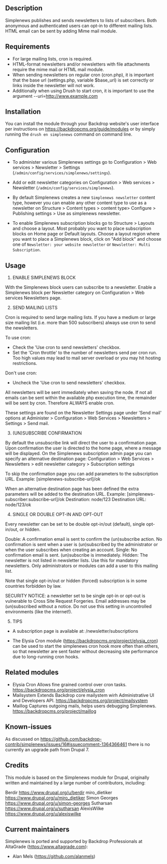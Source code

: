 
Description
-----------

Simplenews publishes and sends newsletters to lists of subscribers. Both anonymous and authenticated users can opt-in to different mailing lists. HTML email can be sent by adding Mime mail module.


Requirements
------------

 * For large mailing lists, cron is required.
 * HTML-format newsletters and/or newsletters with file attachments require the mime mail or HTML mail module.
 * When sending newsletters on regular cron (cron.php), it is important that the base url (settings.php, variable $base_url) is set correctly or links inside the newsletter will not work.
 * Additionally when using Drush to start cron, it is important to use the argument --uri=http://www.example.com


Installation
------------

You can install the module through your Backdrop website's user interface per instructions on https://backdropcms.org/guide/modules or by simply running the `drush en simplenews` command on command line.

Configuration
-------------


* To administer various Simplenews settings go to Configuration > Web services > Newsletter > Settings  (`/admin/config/services/simplenews/settings`).

* Add or edit newsletter categories on Configuration > Web services > Newsletter (`/admin/config/services/simplenews`).

* By default Simplenews creates a new `Simplenews newsletter` content type, however you can enable any other content type to use as a newsletter on Structure > Content types > content type> Configure > Publishing settings > Use as simplenews newsletter.

* To enable Simplenews subscription blocks go to Structure > Layouts and choose a layout. Most probably you want to place subscription blocks on Home page or Default layouts. Choose a layout region where you want to place a Simplenews block, click on "Add block" and choose one of `Newsletter: your website newsletter` or `Newsletter: Multi Subscription`.


Usage
-----

1. ENABLE SIMPLENEWS BLOCK

With the Simplenews block users can subscribe to a newsletter. Enable a Simplenews block per Newsletter category on Configuration > Web services Newsletters page.

2. SEND MAILING LISTS

Cron is required to send large mailing lists. If you have a medium or large size mailing list (i.e. more than 500 subscribers) always use cron to send the newsletters.

To use cron:
  * Check the 'Use cron to send newsletters' checkbox.
  * Set the 'Cron throttle' to the number of newsletters send per cron run. Too high values may lead to mail server overload or you may hit hosting restrictions.

Don't use cron:
  * Uncheck the 'Use cron to send newsletters' checkbox.

All newsletters will be sent immediately when saving the node. If not all emails can be sent within the available php execution time, the remainder will be sent by cron. Therefore ALWAYS enable cron.

These settings are found on the Newsletter Settings page under 'Send mail' options at Administer > Configuration > Web Services > Newsletters > Settings > Send mail.

3. (UN)SUBSCRIBE CONFIRMATION

By default the unsubscribe link will direct the user to a confirmation page. Upon confirmation the user is directed to the home page, where a message will be displayed. On the Simplenews subscription admin page you can specify an alternative destination page: Configuration > Web Services > Newsletters > edit newsletter category > Subscription settings

To skip the confirmation page you can add parameters to the subscription URL.
  Example: [simplenews-subscribe-url]/ok

When an alternative destination page has been defined the extra parameters will be added to the destination URL.
  Example: [simplenews-subscriber:subscribe-url]/ok
  Destination: node/123
  Destination URL: node/123/ok

4. SINGLE OR DOUBLE OPT-IN AND OPT-OUT

Every newsletter can be set to be double opt-in/out (default), single opt-in/out, or hidden.

  Double: A confirmation email is sent to confirm the (un)subscribe action. No confirmation is sent when a user is (un)subscribed by the administrator or when the user subscribes when creating an account.
  Single: No confirmation email is sent. (un)subscribe is immediately.
  Hidden: The newsletter is not listed in newsletter lists. Use this for mandatory newsletters. Only administrators or modules can add a user to this mailing list.

Note that single opt-in/out or hidden (forced) subscription is in some countries forbidden by law.

SECURITY NOTICE: a newsletter set to be single opt-in or opt-out is vulnerable to Cross Site Request Forgeries. Email addresses may be (un)subscribed without a notice. Do not use this setting in uncontrolled environments (like the internet!).

5. TIPS

* A subscription page is available at: /newsletter/subscriptions

* The Elysia Cron module (https://backdropcms.org/project/elysia_cron) can be used to start the simplenews cron hook more often than others, so that newsletter are sent faster without decreasing site performance due to long-running cron hooks.


Related modules
------------

 * Elysia Cron
   Allows fine grained control over cron tasks.
   https://backdropcms.org/project/elysia_cron
 * Mailsystem
   Extends Backdrop core mailystem wirh Administrative UI and Developers API.
   https://backdropcms.org/project/mailsystem
 * Maillog
   Captures outgoing mails, helps users debugging Simplenews.
   https://backdropcms.org/project/maillog


Known-issues
------------
As discussed on https://github.com/backdrop-contrib/simplenews/issues/16#issuecomment-1364366461 there is no currently an upgrade path from Drupal 7.


Credits
-------

This module is based on the Simplenews module for Drupal, originally written and maintained by a large number of contributors, including:

Berdir https://www.drupal.org/u/berdir
miro_dietiker https://www.drupal.org/u/miro_dietiker
Simon Georges https://www.drupal.org/u/simon-georges
Sutharsan https://www.drupal.org/u/sutharsan
AlexisWilke https://www.drupal.org/u/alexiswilke

Current maintainers
-------------------

Simplenews is ported and supported by Backdrop Professionals at AltaGrade (https://www.altagrade.com):

* Alan Mels (https://github.com/alanmels)
